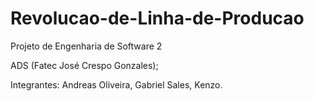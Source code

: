 # Revolucao-de-Linha-de-Producao
Projeto de Engenharia de Software 2

ADS (Fatec José Crespo Gonzales);

Integrantes:
Andreas Oliveira,
Gabriel Sales,
Kenzo.

